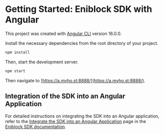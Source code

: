 # Getting Started: Eniblock SDK with Angular

This project was created with [Angular CLI](https://github.com/angular/angular-cli) version 16.0.0.

Install the necessary dependencies from the root directory of your project.

```bash
npm install
```

Then, start the development server. 

```bash
npm start
```

Then navigate to [https://a.myho.st:8888/](https://a.myho.st:8888/).

## Integration of the SDK into an Angular Application

For detailed instructions on integrating the SDK into an Angular application, refer to the [Integrate the SDK into an Angular Application](https://sdk.eniblock.com/docs/sdk_overview/sdk-get_started/get-started-angular) page in the [Eniblock SDK documentation](https://sdk.eniblock.com/docs).
